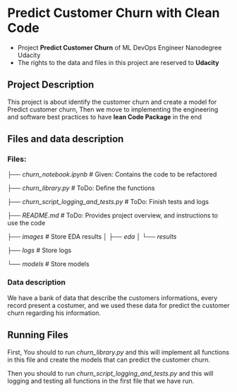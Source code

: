 # Predict Customer Churn with Clean Code

- Project **Predict Customer Churn** of ML DevOps Engineer Nanodegree Udacity
- The rights to the data and files in this project are reserved to **Udacity**

## Project Description
This project is about identify the customer churn and create a model for
Predict customer churn, Then we move to implementing the engineering and
software best practices to have **lean Code Package** in the end

## Files and data description
### Files: 
├── *churn_notebook.ipynb* # Given: Contains the code to be refactored

├── *churn_library.py*     # ToDo: Define the functions

├── *churn_script_logging_and_tests.py* # ToDo: Finish tests and logs

├── *README.md*            # ToDo: Provides project overview, and instructions to use the code

├── *images*               # Store EDA results 
│   ├── *eda*
│   └── *results*

├── *logs*				 # Store logs

└── *models*               # Store models

### Data description
We have a bank of data that describe the customers informations, every record present a costumer, and we used these data for predict the customer churn regarding his information.

## Running Files
First, You should to run *churn_library.py* and this will implement all functions in this file and create the models that can predict the customer churn.

Then you should to run *churn_script_logging_and_tests.py* and this will logging and testing all functions in the first file that we have run.
